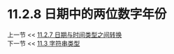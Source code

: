 # 11.2.8 日期中的两位数字年份  

上一节 << [11.2.7 日期与时间类型之间转换](../07/Conversion%20Between%20Date%20and%20Time%20Types.md)  
下一节 << [11.3 字符串类型](../../03/String%20Data%20Types.md)